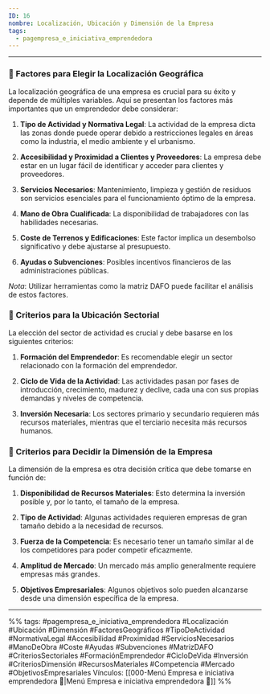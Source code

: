 ```yaml
---
ID: 16
nombre: Localización, Ubicación y Dimensión de la Empresa
tags:
  - pagempresa_e_iniciativa_emprendedora
---
```

___

### 📍 Factores para Elegir la Localización Geográfica

La localización geográfica de una empresa es crucial para su éxito y depende de múltiples variables. Aquí se presentan los factores más importantes que un emprendedor debe considerar:

1. **Tipo de Actividad y Normativa Legal**: La actividad de la empresa dicta las zonas donde puede operar debido a restricciones legales en áreas como la industria, el medio ambiente y el urbanismo.

2. **Accesibilidad y Proximidad a Clientes y Proveedores**: La empresa debe estar en un lugar fácil de identificar y acceder para clientes y proveedores.

3. **Servicios Necesarios**: Mantenimiento, limpieza y gestión de residuos son servicios esenciales para el funcionamiento óptimo de la empresa.

4. **Mano de Obra Cualificada**: La disponibilidad de trabajadores con las habilidades necesarias.

5. **Coste de Terrenos y Edificaciones**: Este factor implica un desembolso significativo y debe ajustarse al presupuesto.

6. **Ayudas o Subvenciones**: Posibles incentivos financieros de las administraciones públicas.

*Nota*: Utilizar herramientas como la matriz DAFO puede facilitar el análisis de estos factores.

### 🎯 Criterios para la Ubicación Sectorial

La elección del sector de actividad es crucial y debe basarse en los siguientes criterios:

1. **Formación del Emprendedor**: Es recomendable elegir un sector relacionado con la formación del emprendedor.

2. **Ciclo de Vida de la Actividad**: Las actividades pasan por fases de introducción, crecimiento, madurez y declive, cada una con sus propias demandas y niveles de competencia.

3. **Inversión Necesaria**: Los sectores primario y secundario requieren más recursos materiales, mientras que el terciario necesita más recursos humanos.

### 📏 Criterios para Decidir la Dimensión de la Empresa

La dimensión de la empresa es otra decisión crítica que debe tomarse en función de:

1. **Disponibilidad de Recursos Materiales**: Esto determina la inversión posible y, por lo tanto, el tamaño de la empresa.

2. **Tipo de Actividad**: Algunas actividades requieren empresas de gran tamaño debido a la necesidad de recursos.

3. **Fuerza de la Competencia**: Es necesario tener un tamaño similar al de los competidores para poder competir eficazmente.

4. **Amplitud de Mercado**: Un mercado más amplio generalmente requiere empresas más grandes.

5. **Objetivos Empresariales**: Algunos objetivos solo pueden alcanzarse desde una dimensión específica de la empresa.

____

%%
tags:  #pagempresa_e_iniciativa_emprendedora #Localización #Ubicación #Dimensión #FactoresGeográficos #TipoDeActividad #NormativaLegal #Accesibilidad #Proximidad #ServiciosNecesarios #ManoDeObra #Coste #Ayudas #Subvenciones #MatrizDAFO #CriteriosSectoriales #FormaciónEmprendedor #CicloDeVida #Inversión #CriteriosDimensión #RecursosMateriales #Competencia #Mercado #ObjetivosEmpresariales
Vínculos:  [[000-Menú Empresa e iniciativa emprendedora 📃|Menú Empresa e iniciativa emprendedora 📃]]
%%